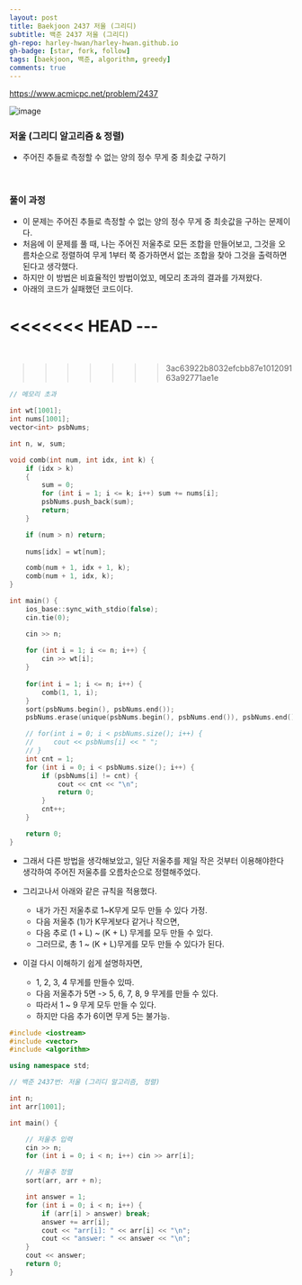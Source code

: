 ```yaml
---
layout: post
title: Baekjoon 2437 저울 (그리디)
subtitle: 백준 2437 저울 (그리디)
gh-repo: harley-hwan/harley-hwan.github.io
gh-badge: [star, fork, follow]
tags: [baekjoon, 백준, algorithm, greedy]
comments: true
---
```


https://www.acmicpc.net/problem/2437

![image](https://user-images.githubusercontent.com/68185569/133775215-3b6ccc8a-16ea-4782-9f0d-99c226d3c20b.png)




### 저울 (그리디 알고리즘 & 정렬)
+ 주어진 추들로 측정할 수 없는 양의 정수 무게 중 최솟값 구하기


​

### 풀이 과정

+ 이 문제는 주어진 추들로 측정할 수 없는 양의 정수 무게 중 최솟값을 구하는 문제이다.
+ 처음에 이 문제를 풀 때, 나는 주어진 저울추로 모든 조합을 만들어보고, 그것을 오름차순으로 정렬하여 무게 1부터 쭉 증가하면서 없는 조합을 찾아 그것을 출력하면 된다고 생각했다.
+ 하지만 이 방법은 비효율적인 방법이었꼬, 메모리 초과의 결과를 가져왔다.
+ 아래의 코드가 실패했던 코드이다.

<<<<<<< HEAD
​---
=======
​

>>>>>>> 3ac63922b8032efcbb87e101209163a92771ae1e


```c++
// 메모리 초과

int wt[1001];
int nums[1001];
vector<int> psbNums;

int n, w, sum;

void comb(int num, int idx, int k) {
    if (idx > k)
    {
        sum = 0;
        for (int i = 1; i <= k; i++) sum += nums[i];
        psbNums.push_back(sum);
        return;
    }

    if (num > n) return;
    
    nums[idx] = wt[num];

    comb(num + 1, idx + 1, k);
    comb(num + 1, idx, k);
}

int main() {
    ios_base::sync_with_stdio(false);
    cin.tie(0);

    cin >> n;
    
    for (int i = 1; i <= n; i++) { 
        cin >> wt[i];
    }
    
    for(int i = 1; i <= n; i++) {
        comb(1, 1, i);
    }    
    sort(psbNums.begin(), psbNums.end());
    psbNums.erase(unique(psbNums.begin(), psbNums.end()), psbNums.end());

    // for(int i = 0; i < psbNums.size(); i++) {
    //     cout << psbNums[i] << " ";
    // }
    int cnt = 1;
    for (int i = 0; i < psbNums.size(); i++) {
        if (psbNums[i] != cnt) {
            cout << cnt << "\n";
            return 0;
        }
        cnt++;
    }

    return 0;
}
```



+ 그래서 다른 방법을 생각해보았고, 일단 저울추를 제일 작은 것부터 이용해야한다 생각하여 주어진 저울추를 오름차순으로 정렬해주었다.
+ 그리고나서 아래와 같은 규칙을 적용했다.
  
    + 내가 가진 저울추로 1~K무게 모두 만들 수 있다 가정.
    + 다음 저울추 (1)가 K무게보다 같거나 작으면,
    + 다음 추로 (1 + L) ~ (K + L) 무게를 모두 만들 수 있다.
    + 그러므로, 총 1 ~ (K + L)무게를 모두 만들 수 있다가 된다.

+ 이걸 다시 이해하기 쉽게 설명하자면, 
    + 1, 2, 3, 4 무게를 만들수 있따.
    + 다음 저울추가 5면 -> 5, 6, 7, 8, 9 무게를 만들 수 있다.
    + 따라서 1 ~ 9 무게 모두 만들 수 있다.
    + 하지만 다음 추가 6이면 무게 5는 불가능.



```c++
#include <iostream>
#include <vector>
#include <algorithm>

using namespace std;

// 백준 2437번: 저울 (그리디 알고리즘, 정렬)

int n;
int arr[1001];

int main() {

    // 저울추 입력
    cin >> n;
    for (int i = 0; i < n; i++) cin >> arr[i];

    // 저울추 정렬
    sort(arr, arr + n);

    int answer = 1;
    for (int i = 0; i < n; i++) {
        if (arr[i] > answer) break;
        answer += arr[i];
        cout << "arr[i]: " << arr[i] << "\n";
        cout << "answer: " << answer << "\n";
    }
    cout << answer;
    return 0;
}

```
